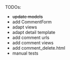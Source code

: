 TODOs:
- ~~update models~~
- add CommentForm
- adapt views 
- adapt detail template
- add comment urls
- add comment views
- add comment_delete.html
- manual tests



